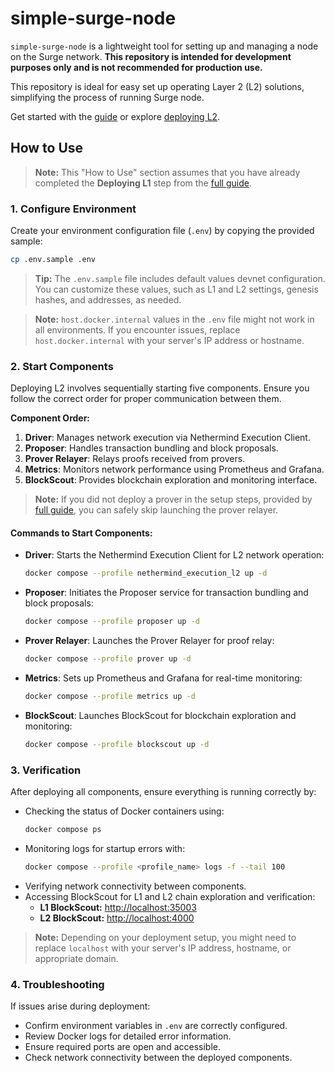 # simple-surge-node

`simple-surge-node` is a lightweight tool for setting up and managing a node on the Surge network. **This repository is intended for development purposes only and is not recommended for production use.**

This repository is ideal for easy set up operating Layer 2 (L2) solutions, simplifying the process of running Surge node.

Get started with the [guide](https://docs.surge.wtf/docs/Guides/running-surge) or explore [deploying L2](https://docs.surge.wtf/docs/guides/running-surge/deploy-l2).

## How to Use

> **Note:** This "How to Use" section assumes that you have already completed the **Deploying L1** step from the [full guide](https://docs.surge.wtf/docs/guides/running-surge/deploy-l1).

### 1. Configure Environment

Create your environment configuration file (`.env`) by copying the provided sample:

```bash
cp .env.sample .env
```

> **Tip:** The `.env.sample` file includes default values devnet configuration. You can customize these values, such as L1 and L2 settings, genesis hashes, and addresses, as needed.

> **Note:** `host.docker.internal` values in the `.env` file might not work in all environments. If you encounter issues, replace `host.docker.internal` with your server's IP address or hostname.

### 2. Start Components

Deploying L2 involves sequentially starting five components. Ensure you follow the correct order for proper communication between them.

**Component Order:**

1. **Driver**: Manages network execution via Nethermind Execution Client.
2. **Proposer**: Handles transaction bundling and block proposals.
3. **Prover Relayer**: Relays proofs received from provers.
4. **Metrics**: Monitors network performance using Prometheus and Grafana.
5. **BlockScout**: Provides blockchain exploration and monitoring interface.

> **Note:** If you did not deploy a prover in the setup steps, provided by [full guide](https://docs.surge.wtf/docs/guides/running-surge/provers), you can safely skip launching the prover relayer.

#### Commands to Start Components:

- **Driver**: Starts the Nethermind Execution Client for L2 network operation:
  ```bash
  docker compose --profile nethermind_execution_l2 up -d
  ```

- **Proposer**: Initiates the Proposer service for transaction bundling and block proposals:
  ```bash
  docker compose --profile proposer up -d
  ```

- **Prover Relayer**: Launches the Prover Relayer for proof relay:
  ```bash
  docker compose --profile prover up -d
  ```

- **Metrics**: Sets up Prometheus and Grafana for real-time monitoring:
  ```bash
  docker compose --profile metrics up -d
  ```

- **BlockScout**: Launches BlockScout for blockchain exploration and monitoring:
  ```bash
  docker compose --profile blockscout up -d
  ```

### 3. Verification

After deploying all components, ensure everything is running correctly by:

- Checking the status of Docker containers using:
  ```bash
  docker compose ps
  ```
- Monitoring logs for startup errors with:
  ```bash
  docker compose --profile <profile_name> logs -f --tail 100
  ```
- Verifying network connectivity between components.
- Accessing BlockScout for L1 and L2 chain exploration and verification:
  - **L1 BlockScout:** [http://localhost:35003](http://localhost:35003)
  - **L2 BlockScout:** [http://localhost:4000](http://localhost:4000)

> **Note:** Depending on your deployment setup, you might need to replace `localhost` with your server's IP address, hostname, or appropriate domain.

### 4. Troubleshooting

If issues arise during deployment:

- Confirm environment variables in `.env` are correctly configured.
- Review Docker logs for detailed error information.
- Ensure required ports are open and accessible.
- Check network connectivity between the deployed components.
